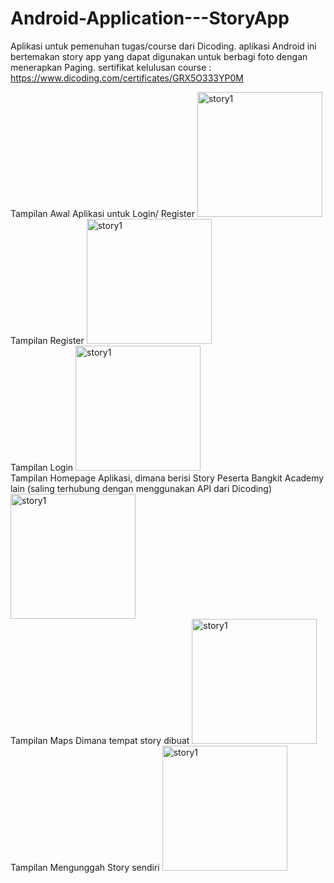 # Android-Application---StoryApp

Aplikasi untuk pemenuhan tugas/course dari Dicoding. aplikasi Android ini bertemakan story app yang dapat digunakan untuk berbagi foto dengan menerapkan Paging.
sertifikat kelulusan course : https://www.dicoding.com/certificates/GRX5O333YP0M

Tampilan Awal Aplikasi untuk Login/ Register
<img src="https://github.com/rivanansar/Android-Application---StoryApp/assets/122036556/90519bdc-47d9-4276-b9d5-12969def68f8" alt="story1" width="200"/>
<br/>
Tampilan Register 
<img src="https://github.com/rivanansar/Android-Application---StoryApp/assets/122036556/e7b5e004-d0a0-4794-962a-f63679001d15" alt="story1" width="200"/>
<br/>
Tampilan Login
<img src="https://github.com/rivanansar/Android-Application---StoryApp/assets/122036556/64d1eb98-fbeb-40de-8f34-b02ad6fa842c" alt="story1" width="200"/>
<br/>
Tampilan Homepage Aplikasi, dimana berisi Story Peserta Bangkit Academy lain (saling terhubung dengan menggunakan API dari Dicoding) 
<img src="https://github.com/rivanansar/Android-Application---StoryApp/assets/122036556/f13b0927-6953-4222-aee4-b84884d9d793" alt="story1" width="200"/>
<br/>
Tampilan Maps Dimana tempat story dibuat
<img src="https://github.com/rivanansar/Android-Application---StoryApp/assets/122036556/c1fc07bc-d982-4982-ae2c-b3ae64c5983a" alt="story1" width="200"/>
<br/>
Tampilan Mengunggah Story sendiri
<img src="https://github.com/rivanansar/Android-Application---StoryApp/assets/122036556/6fd29a00-2eda-48dc-b8c8-6af41a16e571" alt="story1" width="200"/>

